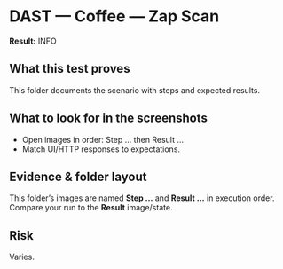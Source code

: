 ﻿# DAST — Coffee — Zap Scan

**Result:** INFO

## What this test proves

This folder documents the scenario with steps and expected results.

## What to look for in the screenshots

- Open images in order: Step … then Result …
- Match UI/HTTP responses to expectations.

## Evidence & folder layout

This folder’s images are named **Step …** and **Result …** in execution order. Compare your run to the **Result** image/state.

## Risk

Varies.


